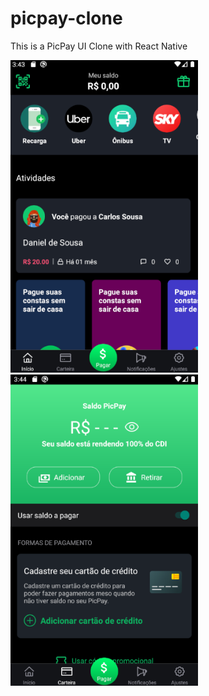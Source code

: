 # picpay-clone
This is a PicPay UI Clone with React Native

 <p>
  <img src="github/home.png" width="300">
  <img src="github/wallet.png" width="300"> 
 </p>
